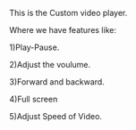 This is the Custom video player.

Where we have features like:

1)Play-Pause.

2)Adjust the voulume.

3)Forward and backward.

4)Full screen

5)Adjust Speed of Video.

